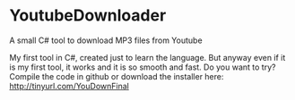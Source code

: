 # YoutubeDownloader
A small C# tool to download MP3 files from Youtube

My first tool in C#, created just to learn the language.
But anyway even if it is my first tool, it works and it is so smooth and fast.
Do you want to try? Compile the code in github or download the installer here: http://tinyurl.com/YouDownFinal
